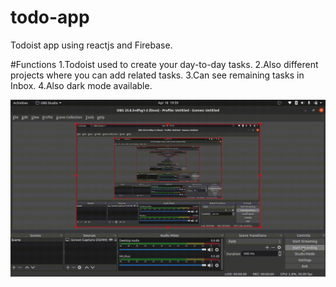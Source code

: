 # todo-app
Todoist app using reactjs and Firebase.

#Functions
1.Todoist used to create your day-to-day tasks.
2.Also different projects where you can add related tasks.
3.Can see remaining tasks in Inbox.
4.Also dark mode available.


![Todoist App](demo.gif)
